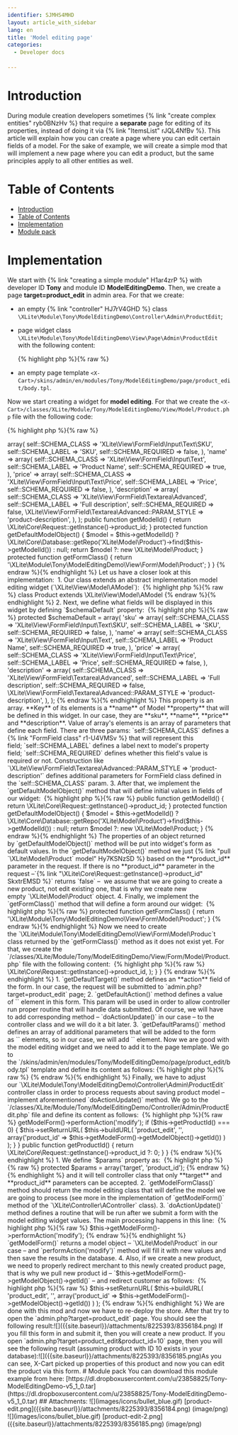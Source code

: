 ```yaml
---
identifier: SJMHS4MHD
layout: article_with_sidebar
lang: en
title: 'Model editing page'
categories:
  - Developer docs

---
```



# Introduction

During module creation developers sometimes {% link "create complex entities" ryb0BNzHv %} that require a **separate** page for editing of its properties, instead of doing it via {% link "ItemsList" rJQL4NfBv %}. This article will explain how you can create a page where you can edit certain fields of a model. For the sake of example, we will create a simple mod that will implement a new page where you can edit a product, but the same principles apply to all other entities as well.

# Table of Contents

*   [Introduction](#introduction)
*   [Table of Contents](#table-of-contents)
*   [Implementation](#implementation)
*   [Module pack](#module-pack)

# Implementation

We start with {% link "creating a simple module" H1ar4zrP %} with developer ID **Tony** and module ID **ModelEditingDemo**. Then, we create a page **target=product_edit** in admin area. For that we create:

*   an empty {% link "controller" HJ7rV4GHD %} class `\XLite\Module\Tony\ModelEditingDemo\Controller\Admin\ProductEdit`;
*   page widget class `\XLite\Module\Tony\ModelEditingDemo\View\Page\Admin\ProductEdit` with the following content: 

    {% highlight php %}{% raw %}
    <?php
    // vim: set ts=4 sw=4 sts=4 et:

    namespace XLite\Module\Tony\ModelEditingDemo\View\Page\Admin;

    /**
     * Product edit page view
     *
     * @ListChild (list="admin.center", zone="admin")
     */

    class ProductEdit extends \XLite\View\AView
    {
        /**
         * Return list of allowed targets
         *
         * @return array
         */
        public static function getAllowedTargets()
        {
            return array_merge(parent::getAllowedTargets(), array('product_edit'));
        }

        /**
         * Return widget default template
         *
         * @return string
         */
        protected function getDefaultTemplate()
        {
            return 'modules/Tony/ModelEditingDemo/page/product_edit/body.tpl';
        }
    }
    {% endraw %}{% endhighlight %}
*   an empty page template `<X-Cart>/skins/admin/en/modules/Tony/ModelEditingDemo/page/product_edit/body.tpl`.

Now we start creating a widget for **model editing**. For that we create the `<X-Cart>/classes/XLite/Module/Tony/ModelEditingDemo/View/Model/Product.php` file with the following code: 

{% highlight php %}{% raw %}
<?php

namespace XLite\Module\Tony\ModelEditingDemo\View\Model; 

class Product extends \XLite\View\Model\AModel
{
    protected $schemaDefault = array(
        'sku' => array(
            self::SCHEMA_CLASS    => 'XLite\View\FormField\Input\Text\SKU',
            self::SCHEMA_LABEL    => 'SKU',
            self::SCHEMA_REQUIRED => false,
        ),
        'name' => array(
            self::SCHEMA_CLASS    => 'XLite\View\FormField\Input\Text',
            self::SCHEMA_LABEL    => 'Product Name',
            self::SCHEMA_REQUIRED => true,
        ),
        'price' => array(
            self::SCHEMA_CLASS    => 'XLite\View\FormField\Input\Text\Price',
            self::SCHEMA_LABEL    => 'Price',
            self::SCHEMA_REQUIRED => false,
        ),
        'description' => array(
            self::SCHEMA_CLASS    => 'XLite\View\FormField\Textarea\Advanced',
            self::SCHEMA_LABEL    => 'Full description',
            self::SCHEMA_REQUIRED => false,
            \XLite\View\FormField\Textarea\Advanced::PARAM_STYLE => 'product-description',
        ),
    );

    public function getModelId()
    {
        return \XLite\Core\Request::getInstance()->product_id;
    }

    protected function getDefaultModelObject()
    {
        $model = $this->getModelId()
            ? \XLite\Core\Database::getRepo('XLite\Model\Product')->find($this->getModelId())
            : null;

        return $model ?: new \XLite\Model\Product;
    }

    protected function getFormClass()
    {
        return '\XLite\Module\Tony\ModelEditingDemo\View\Form\Model\Product';
    }
}
{% endraw %}{% endhighlight %}

Let us have a closer look at this implementation: 

1.  Our class extends an abstract implementation model editing widget (`\XLite\View\Model\AModel`): 

    {% highlight php %}{% raw %}
    class Product extends \XLite\View\Model\AModel
    {% endraw %}{% endhighlight %}
2.  Next, we define what fields will be displayed in this widget by defining `$schemaDefault` property: 

    {% highlight php %}{% raw %}
        protected $schemaDefault = array(
            'sku' => array(
                self::SCHEMA_CLASS    => 'XLite\View\FormField\Input\Text\SKU',
                self::SCHEMA_LABEL    => 'SKU',
                self::SCHEMA_REQUIRED => false,
            ),
            'name' => array(
                self::SCHEMA_CLASS    => 'XLite\View\FormField\Input\Text',
                self::SCHEMA_LABEL    => 'Product Name',
                self::SCHEMA_REQUIRED => true,
            ),
            'price' => array(
                self::SCHEMA_CLASS    => 'XLite\View\FormField\Input\Text\Price',
                self::SCHEMA_LABEL    => 'Price',
                self::SCHEMA_REQUIRED => false,
            ),
            'description' => array(
                self::SCHEMA_CLASS    => 'XLite\View\FormField\Textarea\Advanced',
                self::SCHEMA_LABEL    => 'Full description',
                self::SCHEMA_REQUIRED => false,
                \XLite\View\FormField\Textarea\Advanced::PARAM_STYLE => 'product-description',
            ),
        );
    {% endraw %}{% endhighlight %}

    This property is an array. **Key** of its elements is a **name** of Model **property** that will be defined in this widget. In our case, they are **sku**, **name**, **price** and **description**. Value of array's elements is an array of parameters that define each field. There are three params: `self::SCHEMA_CLASS` defines a {% link "FormField class" r1-U4VMSv %} that will represent this field; `self::SCHEMA_LABEL` defines a label next to model's property field; `self::SCHEMA_REQUIRED` defines whether this field's value is required or not.  
    Construction like `\XLite\View\FormField\Textarea\Advanced::PARAM_STYLE => 'product-description'` defines additional parameters for FormField class defined in the `self::SCHEMA_CLASS` param.

3.  After that, we implement the `getDefaultModelObject()` method that will define initial values in fields of our widget: 

    {% highlight php %}{% raw %}
        public function getModelId()
        {
            return \XLite\Core\Request::getInstance()->product_id;
        }

        protected function getDefaultModelObject()
        {
            $model = $this->getModelId()
                ? \XLite\Core\Database::getRepo('XLite\Model\Product')->find($this->getModelId())
                : null;

            return $model ?: new \XLite\Model\Product;
        }
    {% endraw %}{% endhighlight %}

    The properties of an object returned by `getDefaultModelObject()` method will be put into widget's form as default values. In the `getDefaultModelObject()` method we just {% link "pull `\XLite\Model\Product` model" Hy7KSNzSD %} based on the **product_id** parameter in the request. If there is no **product_id** parameter in the request –`{% link "\XLite\Core\Request::getInstance()->product_id" SkxtrEMSD %}` returns `false` –  we assume that we are going to create a new product, not edit existing one, that is why we create new empty `\XLite\Model\Product` object.

4.  Finally, we implement the `getFormClass()` method that will define a form around our widget: 

    {% highlight php %}{% raw %}
        protected function getFormClass()
        {
            return '\XLite\Module\Tony\ModelEditingDemo\View\Form\Model\Product';
        }
    {% endraw %}{% endhighlight %}

Now we need to create the `\XLite\Module\Tony\ModelEditingDemo\View\Form\Model\Produc`t class returned by the `getFormClass()` method as it does not exist yet. For that, we create the  
`<X-Cart>/classes/XLite/Module/Tony/ModelEditingDemo/View/Form/Model/Product.php` file with the following content: 

{% highlight php %}{% raw %}
<?php

namespace XLite\Module\Tony\ModelEditingDemo\View\Form\Model;

class Product extends \XLite\View\Form\AForm
{
    protected function getDefaultTarget()
    {
        return 'product_edit';
    }

    protected function getDefaultAction()
    {
        return 'update';
    }

    protected function getDefaultParams()
    {
        return array(
            'product_id' => \XLite\Core\Request::getInstance()->product_id,
        );
    }    
}
{% endraw %}{% endhighlight %}

1.  `getDefaultTarget()` method defines an **action** field of the form. In our case, the request will be submitted to `admin.php?target=product_edit` page;
2.  `getDefaultAction()` method defines a value of `<input type="hidden" name="action" value="" />` element in this form. This param will be used in order to allow controller run proper routine that will handle data submitted. Of course, we will have to add corresponding method – `doActionUpdate()` in our case – to the controller class and we will do it a bit later.
3.  `getDefaultParams()` method defines an array of additional parameters that will be added to the form as `<input type="hidden" name="key-on-an-array" value="value-of-an-array" />` elements, so in our case, we will add `<input type="hidden" name="product_id" value="product-id-from-request" />` element.

Now we are good with the model editing widget and we need to add it to the page template. We go to the `<X-Cart>/skins/admin/en/modules/Tony/ModelEditingDemo/page/product_edit/body.tpl` template and define its content as follows: {% highlight php %}{% raw %}
<widget class="XLite\Module\Tony\ModelEditingDemo\View\Model\Product" />
{% endraw %}{% endhighlight %}

Finally, we have to adjust our `\XLite\Module\Tony\ModelEditingDemo\Controller\Admin\ProductEdit` controller class in order to process requests about saving product model – implement aforementioned `doActionUpdate()` method. We go to the `<X-Cart>/classes/XLite/Module/Tony/ModelEditingDemo/Controller/Admin/ProductEdit.php` file and define its content as follows: 

{% highlight php %}{% raw %}
<?php
// vim: set ts=4 sw=4 sts=4 et:

namespace XLite\Module\Tony\ModelEditingDemo\Controller\Admin;

/**
 * Product edit controller
 */
class ProductEdit extends \XLite\Controller\Admin\AAdmin
{
    protected $params = array('target', 'product_id');

    protected function getModelFormClass()
    {
        return 'XLite\Module\Tony\ModelEditingDemo\View\Model\Product';
    }

    protected function doActionUpdate()
    {
        $this->getModelForm()->performAction('modify');

        if ($this->getProductId() === 0) {
            $this->setReturnURL(
                $this->buildURL(
                    'product_edit',
                    '',
                    array('product_id' => $this->getModelForm()->getModelObject()->getId())
                )
            );
        }
    }

    public function getProductId()
    {
        return \XLite\Core\Request::getInstance()->product_id ?: 0;
    }
}
{% endraw %}{% endhighlight %}

1.  We define `$params` property as: 

    {% highlight php %}{% raw %}
    protected $params = array('target', 'product_id');
    {% endraw %}{% endhighlight %}

    and it will tell controller class that only **target** and **product_id** parameters can be accepted.

2.  `getModelFormClass()` method should return the model editing class that will define the model we are going to process (see more in the implementation of `getModelForm()` method of the `\XLite\Controller\AController` class).

3.  `doActionUpdate()` method defines a routine that will be run after we submit a form with the model editing widget values. The main processing happens in this line: 

    {% highlight php %}{% raw %}
    $this->getModelForm()->performAction('modify');
    {% endraw %}{% endhighlight %}

    `getModelForm()` returns a model object – `\XLite\Model\Product` in our case – and `performAction('modify')` method will fill it with new values and then save the results in the database.

4.  Also, if we create a new product, we need to properly redirect merchant to this newly created product page, that is why we pull new product id – `$this->getModelForm()->getModelObject()->getId()` – and redirect customer as follows: 

    {% highlight php %}{% raw %}
                $this->setReturnURL(
                    $this->buildURL(
                        'product_edit',
                        '',
                        array('product_id' => $this->getModelForm()->getModelObject()->getId())
                    )
                );
    {% endraw %}{% endhighlight %}

We are done with this mod and now we have to re-deploy the store. After that try to open the `admin.php?target=product_edit` page. You should see the following result:![]({{site.baseurl}}/attachments/8225393/8356184.png)

If you fill this form in and submit it, then you will create a new product.

If you open `admin.php?target=product_edit&product_id=10` page, then you will see the following result (assuming product with ID 10 exists in your database):![]({{site.baseurl}}/attachments/8225393/8356185.png)As you can see, X-Cart picked up properties of this product and now you can edit the product via this form.

# Module pack

You can download this module example from here: [https://dl.dropboxusercontent.com/u/23858825/Tony-ModelEditingDemo-v5_1_0.tar](https://dl.dropboxusercontent.com/u/23858825/Tony-ModelEditingDemo-v5_1_0.tar)

## Attachments:

![](images/icons/bullet_blue.gif) [product-edit.png]({{site.baseurl}}/attachments/8225393/8356184.png) (image/png)  
![](images/icons/bullet_blue.gif) [product-edit-2.png]({{site.baseurl}}/attachments/8225393/8356185.png) (image/png)